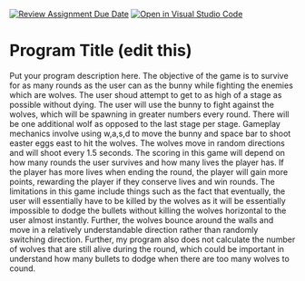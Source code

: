 [![Review Assignment Due Date](https://classroom.github.com/assets/deadline-readme-button-24ddc0f5d75046c5622901739e7c5dd533143b0c8e959d652212380cedb1ea36.svg)](https://classroom.github.com/a/eALKwJKC)
[![Open in Visual Studio Code](https://classroom.github.com/assets/open-in-vscode-718a45dd9cf7e7f842a935f5ebbe5719a5e09af4491e668f4dbf3b35d5cca122.svg)](https://classroom.github.com/online_ide?assignment_repo_id=13328339&assignment_repo_type=AssignmentRepo)
# Program Title (edit this)

Put your program description here.
The objective of the game is to survive for as many rounds as the user can as the bunny while fighting the enemies which are wolves. The user shoud attempt to get to as high of a stage as possible without dying. The user will use the bunny to fight against the wolves, which will be spawning in greater numbers every round. There will be one additional wolf as opposed to the last stage per stage. Gameplay mechanics involve using w,a,s,d to move the bunny and space bar to shoot easter eggs east to hit the wolves. The wolves move in random directions and will shoot every 1.5 seconds. The scoring in this game will depend on how many rounds the user survives and how many lives the player has. If the player has more lives when ending the round, the player will gain more points, rewarding the player if they conserve lives and win rounds. The limitations in this game include things such as the fact that eventually, the user will essentially have to be killed by the wolves as it will be essentially impossible to dodge the bullets without killing the wolves horizontal to the user almost instantly. Further, the wolves bounce around the walls and move in a relatively understandable direction rather than randomly switching direction. Further, my program also does not calculate the number of wolves that are still alive during the round, which could be important in understand how many bullets to dodge when there are too many wolves to cound.